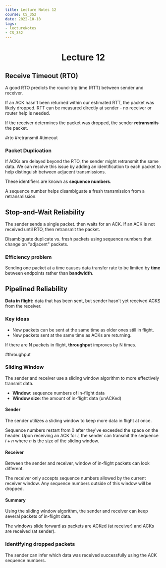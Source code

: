 ```yaml
---
title: Lecture Notes 12
course: CS_352
date: 2022-10-18
tags: 
- lectureNotes
- CS_352
---
```


<center><h1>Lecture 12</h1></center>

## Receive Timeout (RTO)
A good RTO predicts the round-trip time (RTT) between sender and receiver. 

If an ACK hasn't been returned within our estimated RTT, the packet was likely dropped. RTT can be measured directly at sender - no receiver or router help is needed. 

If the receiver determines the packet was dropped, the sender **retransmits** the packet.

#rto #retransmit #timeout

### Packet Duplication
If ACKs are delayed beyond the RTO, the sender might retransmit the same data. We can resolve this issue by adding an identification to each packet to help distinguish between adjacent transmissions.

These identifiers are known as **sequence numbers**.

A sequence number helps disambiguate a fresh transmission from a retransmission.

## Stop-and-Wait Reliability

The sender sends a single packet. then waits for an ACK. If an ACK is not received until RTO, then retransmit the packet.

Disambiguate duplicate vs. fresh packets using sequence numbers that change on "adjacent" packets.

### Efficiency problem
Sending one packet at a time causes data transfer rate to be limited by **time** between endpoints rather than **bandwidth**.

## Pipelined Reliability
**Data in flight:** data that has been sent, but sender hasn't yet received ACKS from the receiver.

### Key ideas
- New packets can be sent at the same time as older ones still in flight.
- New packets sent at the same time as ACKs are returning.

If there are N packets in flight, **throughput** improves by N times.

#throughput

### Sliding Window
The sender and receiver use a sliding window algorithm to more effectively transmit data.

- **Window**: sequence numbers of in-flight data
- **Window size**: the amount of in-flight data (unACKed)

#### Sender
The sender utilizes a sliding window to keep more data in flight at once.

Sequence numbers restart from 0 after they've exceeded the space on the header.
Upon receiving an ACK for $i$, the sender can transmit the sequence $i+n$ where $n$ is the size of the sliding window.

#### Receiver
Between the sender and receiver, window of in-flight packets can look different.

The receiver only accepts sequence numbers allowed by the current receiver window. Any sequence numbers outside of this window will be dropped.

#### Summary
Using the sliding window algorithm, the sender and receiver can keep several packets of in-flight data.

The windows slide forward as packets are ACKed (at receiver) and ACKs are received (at sender).

### Identifying dropped packets
The sender can infer which data was received successfully using the ACK sequence numbers.